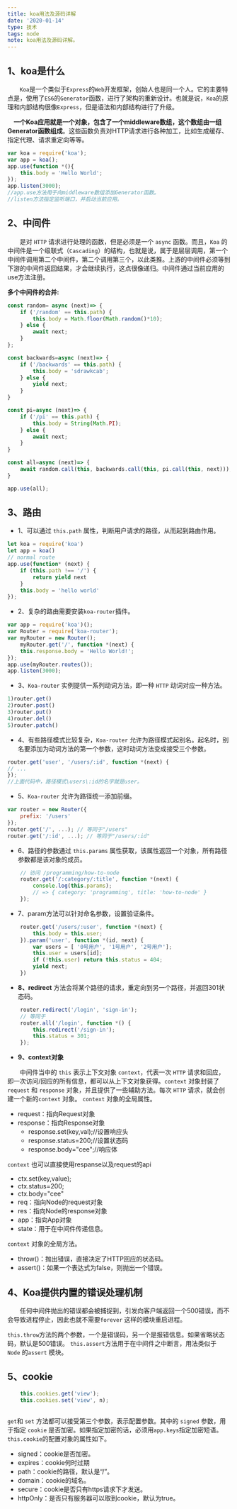 ```yaml
---
title: koa用法及源码详解
date: '2020-01-14'
type: 技术
tags: node
note: koa用法及源码详解。
---
```

## 1、koa是什么

&#8195;&#8195;`Koa`是一个类似于`Express`的`Web`开发框架，创始人也是同一个人。它的主要特点是，使用了`ES6`的`Generator`函数，进行了架构的重新设计。也就是说，`Koa`的原理和内部结构很像`Express`，但是语法和内部结构进行了升级。


**&#8195;一个Koa应用就是一个对象，包含了一个middleware数组，这个数组由一组Generator函数组成**。这些函数负责对HTTP请求进行各种加工，比如生成缓存、指定代理、请求重定向等等。
```javascript
var koa = require('koa');
var app = koa();
app.use(function *(){
    this.body = 'Hello World';
});
app.listen(3000);
//app.use方法用于向middleware数组添加Generator函数。
//listen方法指定监听端口，并启动当前应用。
```
## 2、中间件

&#8195;&#8195;是对 `HTTP` 请求进行处理的函数，但是必须是一个 `async` 函数。而且，`Koa` 的中间件是一个级联式（`Cascading`）的结构，也就是说，属于是层层调用，第一个中间件调用第二个中间件，第二个调用第三个，以此类推。上游的中间件必须等到下游的中间件返回结果，才会继续执行，这点很像递归。中间件通过当前应用的use方法注册。

**多个中间件的合并:**
```javascript
const random= async (next)=> {
    if ('/random' == this.path) {
        this.body = Math.floor(Math.random()*10);
    } else {
        await next;
    }
};

const backwards=async (next)=> {
    if ('/backwards' == this.path) {
        this.body = 'sdrawkcab';
    } else {
        yield next;
    }
}

const pi=async (next)=> {
    if ('/pi' == this.path) {
        this.body = String(Math.PI);
    } else {
        await next;
    }
}

const all=async (next)=> {
    await random.call(this, backwards.call(this, pi.call(this, next)));
}

app.use(all);
```
## 3、路由

+ 1、可以通过 `this.path` 属性，判断用户请求的路径，从而起到路由作用。
```javascript
let koa = require('koa')
let app = koa()
// normal route
app.use(function* (next) {
    if (this.path !== '/') {
        return yield next
    }
    this.body = 'hello world'
});
```
+ 2、复杂的路由需要安装`koa-router`插件。
```javascript
var app = require('koa')();
var Router = require('koa-router');
var myRouter = new Router();
    myRouter.get('/', function *(next) {
    this.response.body = 'Hello World!';
});
app.use(myRouter.routes());
app.listen(3000);
```
+ 3、`Koa-router` 实例提供一系列动词方法，即一种 `HTTP` 动词对应一种方法。
```javascript
1)router.get()
2)router.post()
3)router.put()
4)router.del()
5)router.patch()
```
+ 4、有些路径模式比较复杂，`Koa-router` 允许为路径模式起别名。起名时，别名要添加为动词方法的第一个参数，这时动词方法变成接受三个参数。
```javascript
router.get('user', '/users/:id', function *(next) {
// ...
});
//上面代码中，路径模式\users\:id的名字就是user。
```
+ 5、`Koa-router` 允许为路径统一添加前缀。
```javascript
var router = new Router({
    prefix: '/users'
});
router.get('/', ...); // 等同于"/users"
router.get('/:id', ...); // 等同于"/users/:id"
```
+ 6、路径的参数通过 `this.params` 属性获取，该属性返回一个对象，所有路径参数都是该对象的成员。

```javascript
    // 访问 /programming/how-to-node
    router.get('/:category/:title', function *(next) {
        console.log(this.params);
        // => { category: 'programming', title: 'how-to-node' }
    });
```
+ 7、param方法可以针对命名参数，设置验证条件。
```javascript
    router.get('/users/:user', function *(next) {
        this.body = this.user;
    }).param('user', function *(id, next) {
        var users = [ '0号用户', '1号用户', '2号用户'];
        this.user = users[id];
        if (!this.user) return this.status = 404;
        yield next;
    })
```
+ **8、redirect** 方法会将某个路径的请求，重定向到另一个路径，并返回301状态码。
```javascript
    router.redirect('/login', 'sign-in');
    // 等同于
    router.all('/login', function *() {
        this.redirect('/sign-in');
        this.status = 301;
    });
```
+ **9、context对象**

&#8195;&#8195;中间件当中的 `this` 表示上下文对象 `context`，代表一次 `HTTP` 请求和回应，即一次访问/回应的所有信息，都可以从上下文对象获得。`context` 对象封装了 `request` 和 `response` 对象，并且提供了一些辅助方法。每次 `HTTP` 请求，就会创建一个新的`context` 对象。
`context` 对象的全局属性。
+  request：指向Request对象
+  response：指向Response对象
    + response.set(key,val);//设置响应头
    + response.status=200;//设置状态码
    + response.body="cee";//响应体

`context` 也可以直接使用respanse以及request的api
+ ctx.set(key,value);
+ ctx.status=200;
+ ctx.body="cee"    
+ req：指向Node的request对象
+ res：指向Node的response对象
+ app：指向App对象
+ state：用于在中间件传递信息。

`context` 对象的全局方法。
+ throw()：抛出错误，直接决定了HTTP回应的状态码。
+ assert()：如果一个表达式为false，则抛出一个错误。

## 4、Koa提供内置的错误处理机制
&#8195;&#8195;任何中间件抛出的错误都会被捕捉到，引发向客户端返回一个500错误，而不会导致进程停止，因此也就不需要`forever` 这样的模块重启进程。

`this.throw`方法的两个参数，一个是错误码，另一个是报错信息。如果省略状态码，默认是500错误。
`this.assert`方法用于在中间件之中断言，用法类似于 `Node` 的`assert` 模块。
## 5、cookie
```javascript
    this.cookies.get('view');
    this.cookies.set('view', n);
    
```
`get`和 `set` 方法都可以接受第三个参数，表示配置参数。其中的 `signed` 参数，用于指定 `cookie` 是否加密。如果指定加密的话，必须用`app.keys`指定加密短语。
`this.cookie`的配置对象的属性如下。
+ signed：cookie是否加密。
+ expires：cookie何时过期
+ path：cookie的路径，默认是“/”。
+ domain：cookie的域名。
+ secure：cookie是否只有https请求下才发送。
+ httpOnly：是否只有服务器可以取到cookie，默认为true。

<!-- ## 6、koa源码实现 -->
